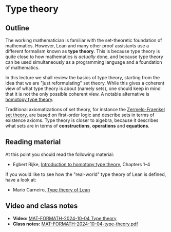 # Type theory

## Outline

The working mathematician is familiar with the set-theoretic foundation of mathematics. However, Lean and many other proof assistants use a different formalism known as **type theory**. This is because type theory is quite close to how mathematics is *actually* done, and because type theory can be used simultaneously as a programming language and a foundation of mathematics.

In this lecture we shall review the basics of type theory, starting from the idea that we are "just reformulating" set theory. While this gives a coherent view of what type theory is about (namely sets), one should keep in mind that it is not the only possible coherent view. A notable alternative is [homotopy type theory](https://homotopytypetheory.org).

Traditional axiomatizations of set theory, for instance the [Zermelo-Fraenkel set theory](https://en.wikipedia.org/wiki/Zermelo–Fraenkel_set_theory), are based on first-order logic and describe sets in terms of existence axioms. Type theory is closer to algebra, because it describes what sets are in terms of **constructions**, **operations** and **equations**.

## Reading material

At this point you should read the following material:

* Egbert Rijke, [Introduction to homotopy type theory](https://arxiv.org/abs/2212.11082), Chapters 1–4

If you would like to see how the "real-world" type theory of Lean is defined, have a look at:

* Mario Carneiro, [Type theory of Lean](https://ucilnica.fmf.uni-lj.si/mod/url/view.php?id=70491)

## Video and class notes

* **Video:** [MAT-FORMATH-2024-10-04 Type theory](https://youtu.be/OEGXNEPddYw?si=tLb89yOi5OVew7_4)
* **Class notes:** [MAT-FORMATH-2024-10-04-type-theory.pdf](https://www.andrej.com/zapiski/MAT-FORMATH-2024/MAT-FORMATH-2024-10-04-type-theory/MAT-FORMATH-2024-10-04-type-theory.pdf)